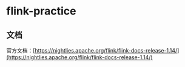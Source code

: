 # flink-practice
## 文档
官方文档：[https://nightlies.apache.org/flink/flink-docs-release-1.14/](https://nightlies.apache.org/flink/flink-docs-release-1.14/)